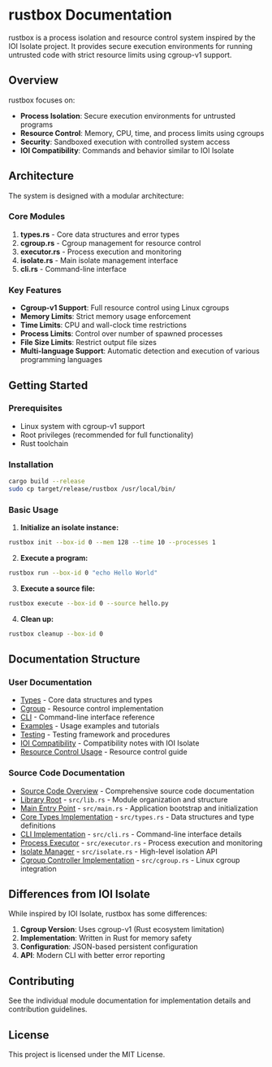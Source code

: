 # rustbox Documentation

rustbox is a process isolation and resource control system inspired by the IOI Isolate project. It provides secure execution environments for running untrusted code with strict resource limits using cgroup-v1 support.

## Overview

rustbox focuses on:
- **Process Isolation**: Secure execution environments for untrusted programs
- **Resource Control**: Memory, CPU, time, and process limits using cgroups
- **Security**: Sandboxed execution with controlled system access
- **IOI Compatibility**: Commands and behavior similar to IOI Isolate

## Architecture

The system is designed with a modular architecture:

### Core Modules

1. **types.rs** - Core data structures and error types
2. **cgroup.rs** - Cgroup management for resource control
3. **executor.rs** - Process execution and monitoring
4. **isolate.rs** - Main isolate management interface
5. **cli.rs** - Command-line interface

### Key Features

- **Cgroup-v1 Support**: Full resource control using Linux cgroups
- **Memory Limits**: Strict memory usage enforcement
- **Time Limits**: CPU and wall-clock time restrictions
- **Process Limits**: Control over number of spawned processes
- **File Size Limits**: Restrict output file sizes
- **Multi-language Support**: Automatic detection and execution of various programming languages

## Getting Started

### Prerequisites

- Linux system with cgroup-v1 support
- Root privileges (recommended for full functionality)
- Rust toolchain

### Installation

```bash
cargo build --release
sudo cp target/release/rustbox /usr/local/bin/
```

### Basic Usage

1. **Initialize an isolate instance:**
```bash
rustbox init --box-id 0 --mem 128 --time 10 --processes 1
```

2. **Execute a program:**
```bash
rustbox run --box-id 0 "echo Hello World"
```

3. **Execute a source file:**
```bash
rustbox execute --box-id 0 --source hello.py
```

4. **Clean up:**
```bash
rustbox cleanup --box-id 0
```

## Documentation Structure

### User Documentation
- [Types](types.md) - Core data structures and types
- [Cgroup](cgroup.md) - Resource control implementation
- [CLI](cli.md) - Command-line interface reference
- [Examples](examples.md) - Usage examples and tutorials
- [Testing](testing.md) - Testing framework and procedures
- [IOI Compatibility](ioi-compatibility.md) - Compatibility notes with IOI Isolate
- [Resource Control Usage](resource-control-usage.md) - Resource control guide

### Source Code Documentation
- [Source Code Overview](source/README.md) - Comprehensive source code documentation
- [Library Root](source/lib.md) - `src/lib.rs` - Module organization and structure
- [Main Entry Point](source/main.md) - `src/main.rs` - Application bootstrap and initialization
- [Core Types Implementation](source/types-source.md) - `src/types.rs` - Data structures and type definitions
- [CLI Implementation](source/cli-source.md) - `src/cli.rs` - Command-line interface details
- [Process Executor](source/executor.md) - `src/executor.rs` - Process execution and monitoring
- [Isolate Manager](source/isolate.md) - `src/isolate.rs` - High-level isolation API
- [Cgroup Controller Implementation](source/cgroup-source.md) - `src/cgroup.rs` - Linux cgroup integration

## Differences from IOI Isolate

While inspired by IOI Isolate, rustbox has some differences:

1. **Cgroup Version**: Uses cgroup-v1 (Rust ecosystem limitation)
2. **Implementation**: Written in Rust for memory safety
3. **Configuration**: JSON-based persistent configuration
4. **API**: Modern CLI with better error reporting

## Contributing

See the individual module documentation for implementation details and contribution guidelines.

## License

This project is licensed under the MIT License.